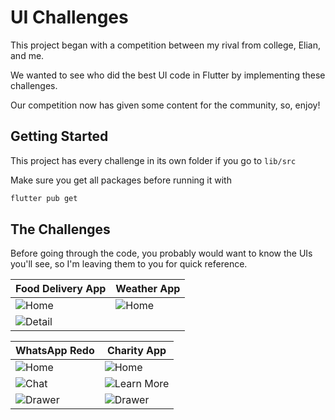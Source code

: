 # UI Challenges

This project began with a competition between my rival from college, Elian, and me. 

We wanted to see who did the best UI code in Flutter by implementing these challenges.

Our competition now has given some content for the community, so, enjoy!

## Getting Started

This project has every challenge in its own folder if you go to `lib/src`

Make sure you get all packages before running it with

```sh
flutter pub get
```

## The Challenges

Before going through the code, you probably would want to know the UIs you'll see, so I'm leaving them to you for quick reference.

Food Delivery App | Weather App
------------ | -------------
![Home](/assets/food_app/screens/home.png) | ![Home](/assets/weather_app/screens/weather.png)
![Detail](/assets/food_app/screens/detail.png) |

WhatsApp Redo | Charity App
------------ | -------------
![Home](/assets/whatsapp_redo/screens/home.png) | ![Home](/assets/charity_app/screens/home.png)
![Chat](/assets/whatsapp_redo/screens/detail.png) | ![Learn More](/assets/charity_app/screens/learn.png)
![Drawer](/assets/whatsapp_redo/screens/drawer.png) | ![Drawer](/assets/charity_app/screens/drawer.png)

